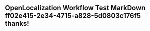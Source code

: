<properties
ms.topic="hero-topic"
ms.test1="hero-topic"
ms.test2="test"/>

## OpenLocalization Workflow Test MarkDown ff02e415-2e34-4715-a828-5d0803c176f5 thanks!
